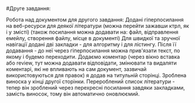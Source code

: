#Друге завдання:

Робота над документом для другого завдання: Додані гіперпосилання на веб-ресурси для деякої літератури (можна перейти зажавши ктрл, як і у змісті) (також посилання можна додавати на: файл, відправлення емейлу, створення файлу, місце в документі) Для швидкої та зручної навігації додані дві закладки - для алгоритму і для лістингу. Після її додавання - до неї через гіперпосилання можна прив'язати текст, по якому і будемо переходити. Додаємо коментар (через вікно вставка або review, тут можна додавати відповідати, змінювати та видаляти коментарі, які не впливають на сам документ, зазвичай використовуються для правок) я додав на титульній сторінці. Зроблена виноска у кінці другої сторінки. Перероблений список літератури - тепер він зроблений через перехресні посилання завдяки закладками, замість виносок, тому він автоматично оновлюємий.
